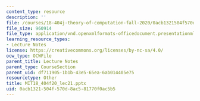 ```yaml
---
content_type: resource
description: ''
file: /courses/18-404j-theory-of-computation-fall-2020/0acb1321504f570d8ac581770f0ac5b5_MIT18_404f20_lec21.pptx
file_size: 960914
file_type: application/vnd.openxmlformats-officedocument.presentationml.presentation
learning_resource_types:
- Lecture Notes
license: https://creativecommons.org/licenses/by-nc-sa/4.0/
ocw_type: OCWFile
parent_title: Lecture Notes
parent_type: CourseSection
parent_uid: df711905-1b1b-43e5-65ea-6ab014405e75
resourcetype: Other
title: MIT18_404f20_lec21.pptx
uid: 0acb1321-504f-570d-8ac5-81770f0ac5b5
---
```

